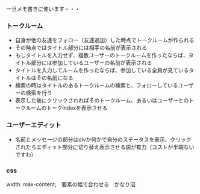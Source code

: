 一旦メモ書きに使います・・・

### トークルーム

- 自身が他の友達をフォロー（友達追加）した時点でトークルームが作られる
- その時点ではタイトル部分には相手の名前が表示される
- もしタイトルを入力せず、複数ユーザーのトークルームを作ったならば、タイトル部分には参加しているユーザーの名前が表示される
- タイトルを入力してルームを作ったならば、参加している全員が見ているタイトルはその名前になる
- 検索の時はタイトルのあるトークルームの検索と、フォローしているユーザーの検索を行う
- 表示した後にクリックされればそのトークルーム、あるいはユーザーとのトークルームのトークindexを表示させる

### ユーザーエディット
- 名前とメッセージの部分はdivか何かで自分のステータスを表示、クリックされたらエディット部分に切り替え表示させる説が有力（コストが半端ないですわ）

### css
width: max-content;　要素の幅で合わせる　かなり沼
